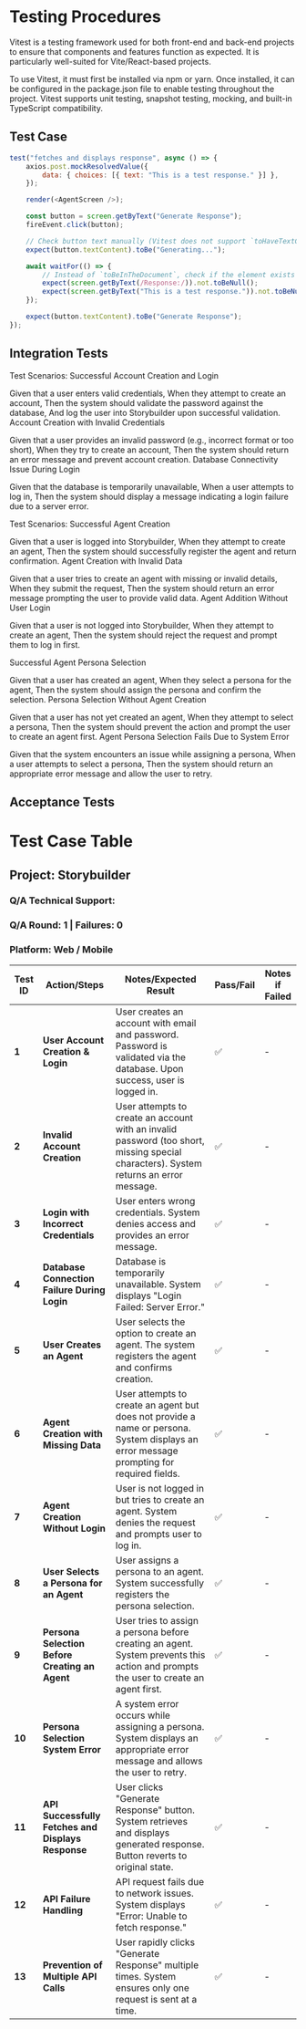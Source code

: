 
# Testing Procedures
Vitest is a testing framework used for both front-end and back-end projects to ensure that components and features function as expected. It is particularly well-suited for Vite/React-based projects.

To use Vitest, it must first be installed via npm or yarn. Once installed, it can be configured in the package.json file to enable testing throughout the project. Vitest supports unit testing, snapshot testing, mocking, and built-in TypeScript compatibility.

## Test Case
```javascript
test("fetches and displays response", async () => {
    axios.post.mockResolvedValue({
        data: { choices: [{ text: "This is a test response." }] },
    });

    render(<AgentScreen />);

    const button = screen.getByText("Generate Response");
    fireEvent.click(button);

    // Check button text manually (Vitest does not support `toHaveTextContent` natively)
    expect(button.textContent).toBe("Generating...");

    await waitFor(() => {
        // Instead of `toBeInTheDocument`, check if the element exists
        expect(screen.getByText(/Response:/)).not.toBeNull();
        expect(screen.getByText("This is a test response.")).not.toBeNull();
    });

    expect(button.textContent).toBe("Generate Response");
});

```

## Integration Tests

Test Scenarios:
Successful Account Creation and Login

Given that a user enters valid credentials,
When they attempt to create an account,
Then the system should validate the password against the database,
And log the user into Storybuilder upon successful validation.
Account Creation with Invalid Credentials

Given that a user provides an invalid password (e.g., incorrect format or too short),
When they try to create an account,
Then the system should return an error message and prevent account creation.
Database Connectivity Issue During Login

Given that the database is temporarily unavailable,
When a user attempts to log in,
Then the system should display a message indicating a login failure due to a server error.

Test Scenarios:
Successful Agent Creation

Given that a user is logged into Storybuilder,
When they attempt to create an agent,
Then the system should successfully register the agent and return confirmation.
Agent Creation with Invalid Data

Given that a user tries to create an agent with missing or invalid details,
When they submit the request,
Then the system should return an error message prompting the user to provide valid data.
Agent Addition Without User Login

Given that a user is not logged into Storybuilder,
When they attempt to create an agent,
Then the system should reject the request and prompt them to log in first.

Successful Agent Persona Selection

Given that a user has created an agent,
When they select a persona for the agent,
Then the system should assign the persona and confirm the selection.
Persona Selection Without Agent Creation

Given that a user has not yet created an agent,
When they attempt to select a persona,
Then the system should prevent the action and prompt the user to create an agent first.
Agent Persona Selection Fails Due to System Error

Given that the system encounters an issue while assigning a persona,
When a user attempts to select a persona,
Then the system should return an appropriate error message and allow the user to retry.


## Acceptance Tests

# Test Case Table

## Project: Storybuilder
### Q/A Technical Support: 
### Q/A Round: 1 | Failures: 0
### Platform: Web / Mobile

| **Test ID** | **Action/Steps** | **Notes/Expected Result** | **Pass/Fail** | **Notes if Failed** |
|------------|----------------|--------------------------|-------------|----------------|
| **1** | **User Account Creation & Login**  | User creates an account with email and password. Password is validated via the database. Upon success, user is logged in. | ✅ | - |
| **2** | **Invalid Account Creation** | User attempts to create an account with an invalid password (too short, missing special characters). System returns an error message. | ✅ | - |
| **3** | **Login with Incorrect Credentials** | User enters wrong credentials. System denies access and provides an error message. | ✅ | - |
| **4** | **Database Connection Failure During Login** | Database is temporarily unavailable. System displays "Login Failed: Server Error." | ✅ | - |
| **5** | **User Creates an Agent** | User selects the option to create an agent. The system registers the agent and confirms creation. | ✅ | - |
| **6** | **Agent Creation with Missing Data** | User attempts to create an agent but does not provide a name or persona. System displays an error message prompting for required fields. | ✅ | - |
| **7** | **Agent Creation Without Login** | User is not logged in but tries to create an agent. System denies the request and prompts user to log in. | ✅ | - |
| **8** | **User Selects a Persona for an Agent** | User assigns a persona to an agent. System successfully registers the persona selection. | ✅ | - |
| **9** | **Persona Selection Before Creating an Agent** | User tries to assign a persona before creating an agent. System prevents this action and prompts the user to create an agent first. | ✅ | - |
| **10** | **Persona Selection System Error** | A system error occurs while assigning a persona. System displays an appropriate error message and allows the user to retry. | ✅ | - |
| **11** | **API Successfully Fetches and Displays Response** | User clicks "Generate Response" button. System retrieves and displays generated response. Button reverts to original state. | ✅ | - |
| **12** | **API Failure Handling** | API request fails due to network issues. System displays "Error: Unable to fetch response." | ✅ | - |
| **13** | **Prevention of Multiple API Calls** | User rapidly clicks "Generate Response" multiple times. System ensures only one request is sent at a time. | ✅ | - |



